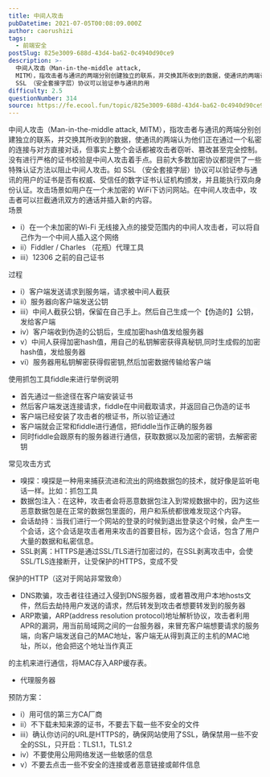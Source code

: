 ```yaml
---
title: 中间人攻击
pubDatetime: 2021-07-05T00:08:09.000Z
author: caorushizi
tags:
  - 前端安全
postSlug: 825e3009-688d-43d4-ba62-0c4940d90ce9
description: >-
  中间人攻击（Man-in-the-middle attack,
  MITM），指攻击者与通讯的两端分别创建独立的联系，并交换其所收到的数据，使通讯的两端认为他们正在通过一个私密的连接与对方直接对话，但事实上整个会话都被攻击者窃听、篡改甚至完全控制。没有进行严格的证书校验是中间人攻击着手点。目前大多数加密协议都提供了一些特殊认证方法以阻止中间人攻击。如
  SSL （安全套接字层）协议可以验证参与通讯的用
difficulty: 2.5
questionNumber: 314
source: https://fe.ecool.fun/topic/825e3009-688d-43d4-ba62-0c4940d90ce9
---
```


<p><span style="font-size:10.5ptpx"><span style="color:#24292e"><span style="background-color:#ffffff"><span style="letter-spacing:0ptpx">中间人攻击（Man-in-the-middle attack, MITM），指攻击者与通讯的两端分别创建独立的联系，并交换其所收到的数据，使通讯的两端认为他们正在通过一个私密的连接与对方直接对话，但事实上整个会话都被攻击者窃听、篡改甚至完全控制。没有进行严格的证书校验是中间人攻击着手点。目前大多数加密协议都提供了一些特殊认证方法以阻止中间人攻击。如 SSL （安全套接字层）协议可以验证参与通讯的用户的证书是否有权威、受信任的数字证书认证机构颁发，并且能执行双向身份认证。攻击场景如用户在一个未加密的 WiFi下访问网站。在中间人攻击中，攻击者可以拦截通讯双方的通话并插入新的内容。</span></span></span></span><br/><span style="color:#24292e"><span style="background-color:#ffffff"><span style="letter-spacing:0ptpx"><span style="font-size:14ptpx">场景</span></span></span></span><br/></p><ul><li><span style="font-size:10.5ptpx"><span style="color:#24292e"><span style="background-color:#ffffff"><span style="letter-spacing:0ptpx">i）在一个未加密的Wi-Fi 无线接入点的接受范围内的中间人攻击者，可以将自己作为一个中间人插入这个网络</span></span></span></span></li><li><span style="font-size:10.5ptpx"><span style="color:#24292e"><span style="background-color:#ffffff"><span style="letter-spacing:0ptpx">ii）Fiddler / Charles （花瓶）代理工具</span></span></span></span></li><li><span style="font-size:10.5ptpx"><span style="color:#24292e"><span style="background-color:#ffffff"><span style="letter-spacing:0ptpx">iii）12306 之前的自己证书</span></span></span></span></li></ul><p><span style="font-size:14ptpx"><span style="color:#24292e"><span style="background-color:#ffffff"><span style="letter-spacing:0ptpx">过程</span></span></span></span><br/></p><ul><li><span style="font-size:10.5ptpx"><span style="color:#24292e"><span style="background-color:#ffffff"><span style="letter-spacing:0ptpx">i）客户端发送请求到服务端，请求被中间人截获</span></span></span></span></li><li><span style="font-size:10.5ptpx"><span style="color:#24292e"><span style="background-color:#ffffff"><span style="letter-spacing:0ptpx">ii）服务器向客户端发送公钥</span></span></span></span></li><li><span style="font-size:10.5ptpx"><span style="color:#24292e"><span style="background-color:#ffffff"><span style="letter-spacing:0ptpx">iii）中间人截获公钥，保留在自己手上。然后自己生成一个【伪造的】公钥，发给客户端</span></span></span></span></li><li><span style="font-size:10.5ptpx"><span style="color:#24292e"><span style="background-color:#ffffff"><span style="letter-spacing:0ptpx">iv）客户端收到伪造的公钥后，生成加密hash值发给服务器</span></span></span></span></li><li><span style="font-size:10.5ptpx"><span style="color:#24292e"><span style="background-color:#ffffff"><span style="letter-spacing:0ptpx">v）中间人获得加密hash值，用自己的私钥解密获得真秘钥,同时生成假的加密hash值，发给服务器</span></span></span></span></li><li><span style="font-size:10.5ptpx"><span style="color:#24292e"><span style="background-color:#ffffff"><span style="letter-spacing:0ptpx">vi）服务器用私钥解密获得假密钥,然后加密数据传输给客户端</span></span></span></span></li></ul><p><span style="font-size:14ptpx"><span style="color:#24292e"><span style="background-color:#ffffff"><span style="letter-spacing:0ptpx">使用抓包工具fiddle来进行举例说明</span></span></span></span><br/></p><ul><li><span style="font-size:10.5ptpx"><span style="color:#24292e"><span style="background-color:#ffffff"><span style="letter-spacing:0ptpx">首先通过一些途径在客户端安装证书</span></span></span></span></li><li><span style="font-size:10.5ptpx"><span style="color:#24292e"><span style="background-color:#ffffff"><span style="letter-spacing:0ptpx">然后客户端发送连接请求，fiddle在中间截取请求，并返回自己伪造的证书</span></span></span></span></li><li><span style="font-size:10.5ptpx"><span style="color:#24292e"><span style="background-color:#ffffff"><span style="letter-spacing:0ptpx">客户端已经安装了攻击者的根证书，所以验证通过</span></span></span></span></li><li><span style="font-size:10.5ptpx"><span style="color:#24292e"><span style="background-color:#ffffff"><span style="letter-spacing:0ptpx">客户端就会正常和fiddle进行通信，把fiddle当作正确的服务器</span></span></span></span></li><li><span style="font-size:10.5ptpx"><span style="color:#24292e"><span style="background-color:#ffffff"><span style="letter-spacing:0ptpx">同时fiddle会跟原有的服务器进行通信，获取数据以及加密的密钥，去解密密钥</span></span></span></span></li></ul><p><span style="font-size:14ptpx"><span style="color:#24292e"><span style="background-color:#ffffff"><span style="letter-spacing:0ptpx">常见攻击方式</span></span></span></span><br/></p><ul><li><span style="font-size:10.5ptpx"><span style="color:#24292e"><span style="background-color:#ffffff"><span style="letter-spacing:0ptpx">嗅探：嗅探是一种用来捕获流进和流出的网络数据包的技术，就好像是监听电话一样。比如：抓包工具</span></span></span></span></li><li><span style="font-size:10.5ptpx"><span style="color:#24292e"><span style="background-color:#ffffff"><span style="letter-spacing:0ptpx">数据包注入：在这种，攻击者会将恶意数据包注入到常规数据中的，因为这些恶意数据包是在正常的数据包里面的，用户和系统都很难发现这个内容。</span></span></span></span></li><li><span style="font-size:10.5ptpx"><span style="color:#24292e"><span style="background-color:#ffffff"><span style="letter-spacing:0ptpx">会话劫持：当我们进行一个网站的登录的时候到退出登录这个时候，会产生一个会话，这个会话是攻击者用来攻击的首要目标，因为这个会话，包含了用户大量的数据和私密信息。</span></span></span></span></li><li><span style="font-size:10.5ptpx"><span style="color:#24292e"><span style="background-color:#ffffff"><span style="letter-spacing:0ptpx">SSL剥离：HTTPS是通过SSL/TLS进行加密过的，在SSL剥离攻击中，会使SSL/TLS连接断开，让受保护的HTTPS，变成不受</span></span></span></span></li></ul><p><span style="font-size:10.5ptpx"><span style="color:#24292e"><span style="background-color:#ffffff"><span style="letter-spacing:0ptpx">保护的HTTP（这对于网站非常致命）</span></span></span></span><br/></p><ul><li><span style="font-size:10.5ptpx"><span style="color:#24292e"><span style="background-color:#ffffff"><span style="letter-spacing:0ptpx">DNS欺骗，攻击者往往通过入侵到DNS服务器，或者篡改用户本地hosts文件，然后去劫持用户发送的请求，然后转发到攻击者想要转发到的服务器</span></span></span></span></li><li><span style="font-size:10.5ptpx"><span style="color:#24292e"><span style="background-color:#ffffff"><span style="letter-spacing:0ptpx">ARP欺骗，ARP(address resolution protocol)地址解析协议，攻击者利用APR的漏洞，用当前局域网之间的一台服务器，来冒充客户端想要请求的服务端，向客户端发送自己的MAC地址，客户端无从得到真正的主机的MAC地址，所以，他会把这个地址当作真正</span></span></span></span></li></ul><p><span style="font-size:10.5ptpx"><span style="color:#24292e"><span style="background-color:#ffffff"><span style="letter-spacing:0ptpx">的主机来进行通信，将MAC存入ARP缓存表。</span></span></span></span><br/></p><ul><li><span style="font-size:10.5ptpx"><span style="color:#24292e"><span style="background-color:#ffffff"><span style="letter-spacing:0ptpx">代理服务器</span></span></span></span></li></ul><p><span style="font-size:14ptpx"><span style="color:#24292e"><span style="background-color:#ffffff"><span style="letter-spacing:0ptpx">预防方案：</span></span></span></span><br/></p><ul><li><span style="font-size:10.5ptpx"><span style="color:#24292e"><span style="background-color:#ffffff"><span style="letter-spacing:0ptpx">i）用可信的第三方CA厂商</span></span></span></span></li><li><span style="font-size:10.5ptpx"><span style="color:#24292e"><span style="background-color:#ffffff"><span style="letter-spacing:0ptpx">ii）不下载未知来源的证书，不要去下载一些不安全的文件</span></span></span></span></li><li><span style="font-size:10.5ptpx"><span style="color:#24292e"><span style="background-color:#ffffff"><span style="letter-spacing:0ptpx">iii）确认你访问的URL是HTTPS的，确保网站使用了SSL，确保禁用一些不安全的SSL，只开启：TLS1.1，TLS1.2</span></span></span></span></li><li><span style="font-size:10.5ptpx"><span style="color:#24292e"><span style="background-color:#ffffff"><span style="letter-spacing:0ptpx">iv）不要使用公用网络发送一些敏感的信息</span></span></span></span></li><li><span style="font-size:10.5ptpx"><span style="color:#24292e"><span style="background-color:#ffffff"><span style="letter-spacing:0ptpx">v）不要去点击一些不安全的连接或者恶意链接或邮件信息</span></span></span></span></li></ul><p><br/></p>
